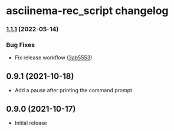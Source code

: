 # asciinema-rec_script changelog

### [1.1.1](https://github.com/zechris/asciinema-rec_script/compare/v1.1.0...v1.1.1) (2022-05-14)


### Bug Fixes

* Fix release workflow ([3ab5553](https://github.com/zechris/asciinema-rec_script/commit/3ab5553f66a1f2e35ab1baa5c56401c863a352a5))

## 0.9.1 (2021-10-18)

* Add a pause after printing the command prompt

## 0.9.0 (2021-10-17)

* Initial release
